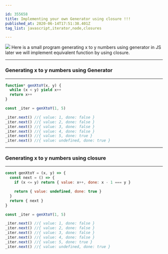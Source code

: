 ```yaml
---

id: 355658
title: Implementing your own Generator using closure !!!
published_at: 2020-06-14T17:51:38.401Z
tag_list: javascript,iterator,node,closures

---
```


  <img src='https://res.cloudinary.com/practicaldev/image/fetch/s--nikfQHcr--/c_imagga_scale,f_auto,fl_progressive,h_420,q_auto,w_1000/https://dev-to-uploads.s3.amazonaws.com/i/16h3cwjgboeb9hrx99b8.jpeg' />
  Here is a small program generating x to y numbers using generator in JS later we will implement equivalent function by using closure.

---

### Generating x to y numbers using Generator

---

```javascript
function* genXtoY(x, y) {
  while (x < y) yield x++
  return x++
}

const _iter = genXtoY(1, 5)

_iter.next() //{ value: 1, done: false }
_iter.next() //{ value: 2, done: false }
_iter.next() //{ value: 3, done: false }
_iter.next() //{ value: 4, done: false }
_iter.next() //{ value: 5, done: true }
_iter.next() //{ value: undefined, done: true }
```

---

### Generating x to y numbers using closure

---

```javascript
const genXtoY = (x, y) => {
  const next = () => {
    if (x <= y) return { value: x++, done: x - 1 === y }

    return { value: undefined, done: true }
  }
  return { next }
}

const _iter = genXtoY(1, 5)

_iter.next() //{ value: 1, done: false }
_iter.next() //{ value: 2, done: false }
_iter.next() //{ value: 3, done: false }
_iter.next() //{ value: 4, done: false }
_iter.next() //{ value: 5, done: true }
_iter.next() //{ value: undefined, done: true }
```
